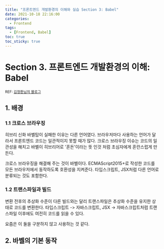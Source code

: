```yaml
---
title: "프론트엔드 개발환경의 이해와 실습 Section 3: Babel"
date: 2021-10-18 22:16:00
categories:
  - Frontend
tags:
  - [Frontend, Babel]
toc: true
toc_sticky: true
---
```


# Section 3. 프론트엔드 개발환경의 이해: Babel

<small>REF: [김정환님의 블로그](https://jeonghwan-kim.github.io/series/2019/12/22/frontend-dev-env-babel.html)</small>

## 1. 배경

### 1.1 크로스 브라우징

히브리 신화 바벨탑이 실패한 이유는 다른 언어였다. 브라우저마다 사용하는 언어가 달라서 프론트엔드 코드는 일관적이지 못할 때가 많다. 크로스 브라우징 이슈는 코드의 일관성을 해치고 바벨이 히브리어로 '혼돈'이라는 뜻 인것 처럼 초심자에게 혼란스럽게 만든다.

크로스 브라우징을 해결해 주는 것이 바벨이다. ECMAScript2015+로 작성한 코드를 모든 브라우저에서 동작하도록 호환성을 지켜준다. 타입스크립트, JSX처럼 다른 언어로 분류되는 것도 포함한다.

### 1.2 트랜스파일과 빌드

변환 전후의 추상화 수준이 다른 빌드와는 달리 트랜스파일은 추상화 수준을 유지한 상태로 코드를 변환한다. 타입스크립트 -> 자바스크립트, JSX -> 자바스크립트처럼 트랜스파일 이후에도 여전히 코드를 읽을 수 있다.

요즘은 이 둘을 구분하지 않고 사용하는 것 같다.

## 2. 바벨의 기본 동작
